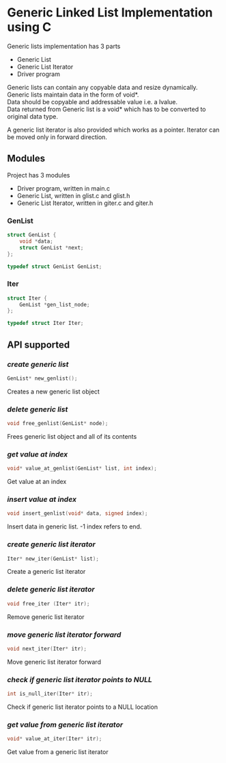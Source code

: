 # Generic Linked List Implementation using C

Generic lists implementation has 3 parts
* Generic List
* Generic List Iterator
* Driver program

Generic lists can contain any copyable data and resize dynamically.  
Generic lists maintain data in the form of void*.  
Data should be copyable and addressable value i.e. a lvalue.  
Data returned from Generic list is a void* which has to be converted to original data type.

A generic list iterator is also provided which works as a pointer.
Iterator can be moved only in forward direction.

## Modules
Project has 3 modules
* Driver program, written in main.c
* Generic List, written in glist.c and glist.h
* Generic List Iterator, written in giter.c and giter.h

### GenList
``` c
struct GenList {
    void *data;
    struct GenList *next;
};

typedef struct GenList GenList;
```

### Iter
``` c
struct Iter {
    GenList *gen_list_node;
};

typedef struct Iter Iter;
```

## API supported
### _create generic list_
``` c
GenList* new_genlist();
```
Creates a new generic list object

### _delete generic list_
``` c
void free_genlist(GenList* node);
```
Frees generic list object and all of its contents

### _get value at index_
``` c
void* value_at_genlist(GenList* list, int index);
```
Get value at an index

### _insert value at index_
``` c
void insert_genlist(void* data, signed index);
```
Insert data in generic list. -1 index refers to end.

### _create generic list iterator_
``` c
Iter* new_iter(GenList* list);
```
Create a generic list iterator

### _delete generic list iterator_
``` c
void free_iter (Iter* itr);
```
Remove generic list iterator

### _move generic list iterator forward_
``` c
void next_iter(Iter* itr);
```
Move generic list iterator forward

### _check if generic list iterator points to NULL_
``` c
int is_null_iter(Iter* itr);
```
Check if generic list iterator points to a NULL location

### _get value from generic list iterator_
``` c
void* value_at_iter(Iter* itr);
```
Get value from a generic list iterator
